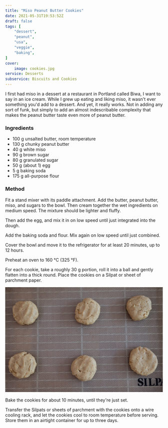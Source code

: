 ```yaml
---
title: "Miso Peanut Butter Cookies"
date: 2021-05-31T19:53:52Z
draft: false
tags: [
    "dessert",
    "peanut",
    "usa",
    "veggie",
    "baking",
]
cover:
    image: cookies.jpg
service: Desserts
subservice: Biscuits and Cookies
---
```


I first had miso in a dessert at a restaurant in Portland called Biwa, I want to say in an ice cream. While I grew up eating and liking miso, it wasn't ever something you'd add to a dessert. And yet, it really works. Not in adding any sort of funk, but simply to add an almost indescribable complexity that makes the peanut butter taste even more of peanut butter.

### Ingredients

* 100 g unsalted butter, room temperature
* 130 g chunky peanut butter
* 40 g white miso
* 90 g brown sugar
* 80 g granulated sugar
* 50 g (about 1) egg
* 5 g baking soda
* 175 g all-purpose flour

### Method

Fit a stand mixer with its paddle attachment. Add the butter, peanut butter, miso, and sugars to the bowl. Then cream together the wet ingredients on medium speed. The mixture should be lighter and fluffy.

Then add the egg, and mix it in on low speed until just integrated into the dough.

Add the baking soda and flour. Mix again on low speed until just combined.

Cover the bowl and move it to the refrigerator for at least 20 minutes, up to 12 hours.

Preheat an oven to 160 °C (325 °F).

For each cookie, take a roughly 30 g portion, roll it into a ball and gently flatten into a thick round. Place the cookies on a Silpat or sheet of parchment paper.

![Cookies on a Silpat ready to go in the oven](ready.jpg)

Bake the cookies for about 10 minutes, until they're just set.

Transfer the Silpats or sheets of parchment with the cookies onto a wire cooling rack, and let the cookies cool to room temperature before serving. Store them in an airtight container for up to three days.